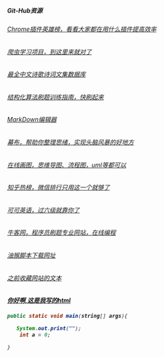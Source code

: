 ##### Git-Hub资源

###### [Chrome插件英雄榜，看看大家都在用什么插件提高效率](https://github.com/zhaoolee/ChromeAppHeroes)

###### [爬虫学习项目，到这里来就对了](https://github.com/facert/awesome-spider)

###### [最全中文诗歌诗词文集数据库](https://github.com/chinese-poetry/chinese-poetry)

###### [结构化算法刷题训练指南，快刷起来](https://github.com/apachecn/awesome-algorithm)

###### [MarkDown编辑器](https://github.com/notable/notable)





###### [幕布，帮助你整理思绪，实现头脑风暴的好地方](https://mubu.com/list)

###### [在线画图，思维导图、流程图，uml等都可以](https://www.processon.com/diagrams)

###### [知乎热榜，微信排行只用这一个就够了](http://guozhivip.com/rank/)

###### [可可英语，过六级就靠你了](http://www.kekenet.com/)

###### [牛客网，程序员刷题专业网站，在线编程](https://www.nowcoder.com/activity/oj)

###### [油猴脚本下载网址](https://greasyfork.org/en/scripts)





###### [之前收藏网站的文本](E:\实用工具\Txt\收藏网站.txt)

<h5><a href = "www.baidu.com">你好啊,这是我写的html<a><h5>


```java
public static void main(string[] args){

​	System.out.print("");
    int a = 0;

}
```

